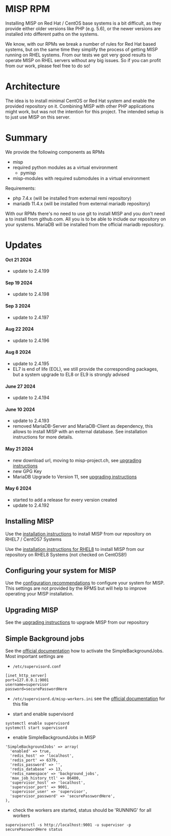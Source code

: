 # MISP RPM
Installing MISP on Red Hat / CentOS base systems is a bit difficult, as they provide either older
versions like PHP (e.g. 5.6), or the newer versions are installed into different paths on the systems.

We know, with our RPMs we break a number of rules for Red Hat based systems, but on the same time they simplify
the process of getting MISP running on RHEL systems. From our tests we got very good results to operate
MISP on RHEL servers without any big issues. So if you can profit from our work, please feel free to do so!

# Architecture
The idea is to install minimal CentOS or Red Hat system and enable the provided repository on it. Combining MISP
with other PHP applications might work, but was not the intention for this project. The intended setup
is to just use MISP on this server.

# Summary
We provide the following components as RPMs

* misp
* required python modules as a virtual environment
  * pymisp
* misp-modules with required submodules in a virtual environment

Requirements:
* php 7.4.x (will be installed from external remi repository)
* mariadb 11.4.x (will be installed from external mariadb repository)

With our RPMs there's no need to use git to install MISP and you don't need a to install from github.com. All you
is to be able to include our repository on your systems. MariaDB will be installed from the official mariadb repository.

# Updates
#### Oct 21 2024
- update to 2.4.199

#### Sep 19 2024
- update to 2.4.198

#### Sep 3 2024
- update to 2.4.197

#### Aug 22 2024
- update to 2.4.196

#### Aug 8 2024
- update to 2.4.195
- EL7 is end of life (EOL), we still provide the corresponding packages, but a system upgrade to EL8 or EL9 is strongly advised

#### June 27 2024
- update to 2.4.194

#### June 10 2024
- update to 2.4.193
- removed MariaDB-Server and MariaDB-Client as dependency, this allows to install MISP with an external database. See installation instructions for more details.

#### May 21 2024
- new download url, moving to misp-project.ch, see [upgrading instructions](UPGRADE.md)
- new GPG Key
- MariaDB Upgrade to Version 11, see [upgrading instructions](UPGRADE.md)

#### May 6 2024
- started to add a release for every version created
- update to 2.4.192

## Installing MISP
Use the [installation instructions](INSTALL.md) to install MISP from our repository on RHEL7 / CentOS7 Systems

Use the [installation instructions for RHEL8](RHEL8.md) to install MISP from our repository on RHEL8 Systems (not checked on CentOS8!)

## Configuring your system for MISP
Use the [configuration recommendations](CONFIGURE.md) to configure your system for MISP. This settings are not provided by the RPMS but will help to improve operating your MISP installation.

## Upgrading MISP
See the [upgrading instructions](UPGRADE.md) to upgrade MISP from our repository

## Simple Background jobs
See the [official documentation](https://www.circl.lu/doc/misp/appendices/#appendix-g-simplebackgroundjobs-migration-guide) how to activate the SimpleBackgroundJobs. Most important settings are
* ```/etc/supervisord.conf```
```
[inet_http_server]
port=127.0.0.1:9001
username=supervisor
password=securePasswordHere
```

* ```/etc/supervisord.d/misp-workers.ini```
see the [official documentation](https://www.circl.lu/doc/misp/appendices/#appendix-g-simplebackgroundjobs-migration-guide) for this file

* start and enable supervisord
```
systemctl enable supervisord
systemctl start supervisord
```

* enable SimpleBackgroundJobs in MISP
```
'SimpleBackgroundJobs' => array(
  'enabled' => true,
  'redis_host' => 'localhost',
  'redis_port' => 6379,
  'redis_password' => '',
  'redis_database' => 13,
  'redis_namespace' => 'background_jobs',
  'max_job_history_ttl' => 86400,
  'supervisor_host' => 'localhost',
  'supervisor_port' => 9001,
  'supervisor_user' => 'supervisor',
  'supervisor_password' => 'securePasswordHere',
),
```

* check the workers are started, status should be 'RUNNING' for all workers
```
supervisorctl -s http://localhost:9001 -u supervisor -p securePasswordHere status
```

